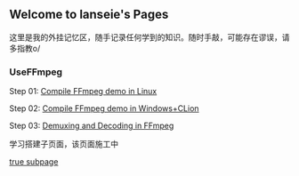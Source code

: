 ## Welcome to lanseie's Pages

这里是我的外挂记忆区，随手记录任何学到的知识。随时手敲，可能存在谬误，请多指教o/



### UseFFmpeg

Step 01: [Compile FFmpeg demo in Linux](https://github.com/lanseie/lanseie.github.io/blob/main/UseFFmpeg/UseFFmpeg_01_LinuxCompileFFmpeg/_posts/UseFFmpeg_01_LinuxCompileFFmpeg.md)

Step 02: [Compile FFmpeg demo in Windows+CLion](https://github.com/lanseie/lanseie.github.io/blob/main/UseFFmpeg/UseFFmpeg_02_WindowsCompileFFmpeg/UseFFmpeg_02_WindowsCompileFFmpeg.md)

Step 03: [Demuxing and Decoding in FFmpeg](https://github.com/lanseie/lanseie.github.io/blob/main/UseFFmpeg/UseFFMpeg_03_Demuxing_And_Decoding/UseFFMpeg_03_Demuxing_And_Decoding.md)



学习搭建子页面，该页面施工中

[true subpage](https://lanseie.github.io/UseFFmpeg/UseFFmpeg_01_LinuxCompileFFmpeg/index.markdown)

